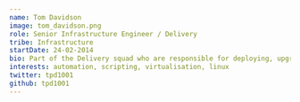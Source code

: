 ```yaml
---
name: Tom Davidson
image: tom_davidson.png
role: Senior Infrastructure Engineer / Delivery
tribe: Infrastructure
startDate: 24-02-2014
bio: Part of the Delivery squad who are responsible for deploying, upgrading & scaling the PaaS that underpins the majority of the Sky Betting & Gaming products. His philosophy is, "Why do something manually more than once when you can script or automate it."
interests: automation, scripting, virtualisation, linux
twitter: tpd1001
github: tpd1001
---
```

